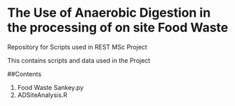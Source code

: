 # The Use of Anaerobic Digestion in the processing of on site Food Waste

Repository for Scripts used in REST MSc Project

This contains scripts and data used in the Project

##Contents

1. Food Waste Sankey.py
2. ADSiteAnalysis.R

